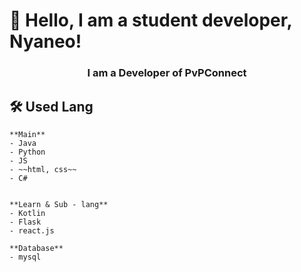 # 👋 Hello, I am a student developer, Nyaneo!

<h3 align="center">I am a Developer of PvPConnect</h3>
   
## 🛠 Used Lang

    **Main**
    - Java
    - Python
    - JS
    - ~~html, css~~
    - C#
    

    **Learn & Sub - lang**
    - Kotlin
    - Flask
    - react.js

    **Database**
    - mysql


